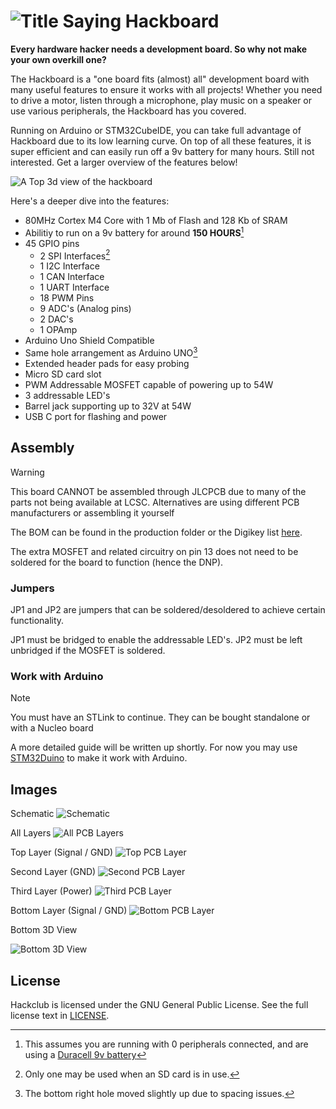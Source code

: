 # ![Title Saying Hackboard](https://raw.githubusercontent.com/AdamTuraj/hackboard/main/Images/logo.png)

**Every hardware hacker needs a development board. So why not make your own overkill one?**

The Hackboard is a "one board fits (almost) all" development board with many useful features to ensure it works with all projects! Whether you need to drive a motor, listen through a microphone, play music on a speaker or use various peripherals, the Hackboard has you covered.

Running on Arduino or STM32CubeIDE, you can take full advantage of Hackboard due to its low learning curve. On top of all these features, it is super efficient and can easily run off a 9v battery for many hours. Still not interested. Get a larger overview of the features below!

![A Top 3d view of the hackboard](https://raw.githubusercontent.com/AdamTuraj/hackboard/main/Images/3D_View.png)

Here's a deeper dive into the features:

- 80MHz Cortex M4 Core with 1 Mb of Flash and 128 Kb of SRAM
- Abilitiy to run on a 9v battery for around **150 HOURS**[^1]
- 45 GPIO pins
  - 2 SPI Interfaces[^2]
  - 1 I2C Interface
  - 1 CAN Interface
  - 1 UART Interface
  - 18 PWM Pins
  - 9 ADC's (Analog pins)
  - 2 DAC's
  - 1 OPAmp
- Arduino Uno Shield Compatible
- Same hole arrangement as Arduino UNO[^3]
- Extended header pads for easy probing
- Micro SD card slot
- PWM Addressable MOSFET capable of powering up to 54W
- 3 addressable LED's
- Barrel jack supporting up to 32V at 54W
- USB C port for flashing and power

[^1]: This assumes you are running with 0 peripherals connected, and are using a [Duracell 9v battery](https://www.duracell.com/wp-content/uploads/2016/03/MN1604_US_CT1.pdf)
[^2]: Only one may be used when an SD card is in use.
[^3]: The bottom right hole moved slightly up due to spacing issues.

## Assembly

> [!WARNING]
> This board CANNOT be assembled through JLCPCB due to many of the parts not being available at LCSC. Alternatives are using different PCB manufacturers or assembling it yourself

The BOM can be found in the production folder or the Digikey list [here](https://www.digikey.ca/en/mylists/list/BNXJM32ETT).

The extra MOSFET and related circuitry on pin 13 does not need to be soldered for the board to function (hence the DNP).

### Jumpers

JP1 and JP2 are jumpers that can be soldered/desoldered to achieve certain functionality.

JP1 must be bridged to enable the addressable LED's. JP2 must be left unbridged if the MOSFET is soldered.

### Work with Arduino

> [!NOTE]
> You must have an STLink to continue. They can be bought standalone or with a Nucleo board

A more detailed guide will be written up shortly. For now you may use [STM32Duino](https://github.com/stm32duino/Arduino_Core_STM32) to make it work with Arduino.

## Images

Schematic
![Schematic](https://raw.githubusercontent.com/AdamTuraj/Hackboard/main/Images/Schematic.png)

All Layers
![All PCB Layers](https://raw.githubusercontent.com/AdamTuraj/Hackboard/main/Images/PCB%20Layers%20Preview/All_Layers.png)

Top Layer (Signal / GND)
![Top PCB Layer](https://raw.githubusercontent.com/AdamTuraj/Hackboard/main/Images/PCB%20Layers%20Preview/Top_Layer.png)

Second Layer (GND)
![Second PCB Layer](https://raw.githubusercontent.com/AdamTuraj/Hackboard/main/Images/PCB%20Layers%20Preview/Layer_2.png)

Third Layer (Power)
![Third PCB Layer](https://raw.githubusercontent.com/AdamTuraj/Hackboard/main/Images/PCB%20Layers%20Preview/Layer_3.png)

Bottom Layer (Signal / GND)
![Bottom PCB Layer](https://raw.githubusercontent.com/AdamTuraj/Hackboard/main/Images/PCB%20Layers%20Preview/Bottom_Layer.png)

Bottom 3D View

![Bottom 3D View](https://raw.githubusercontent.com/AdamTuraj/Hackboard/main/Images/3D_View_Back.png)

## License

Hackclub is licensed under the GNU General Public License. See the full license text in [LICENSE](LICENSE).
